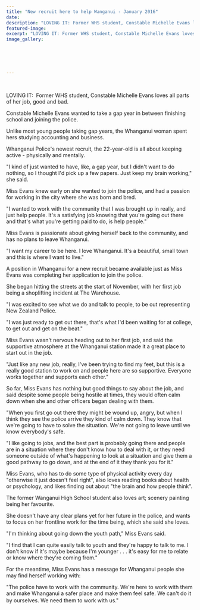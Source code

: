```yaml
---
title: "New recruit here to help Wanganui - January 2016"
date: 
description: "LOVING IT: Former WHS student, Constable Michelle Evans loves all parts of her job, good and bad, Wanganui Chronicle article on 16/1/16..."
featured-image: 
excerpt: "LOVING IT: Former WHS student, Constable Michelle Evans loves all parts of her job, good and bad."
image_gallery:
	
	
	
	
	
---
```


<p>&nbsp;</p>
<p>LOVING IT: &nbsp;Former WHS student,&nbsp;Constable Michelle Evans loves all parts of her job, good and bad.</p>
<p>Constable Michelle Evans wanted to take a gap year in between finishing school and joining the police.</p>
<p>Unlike most young people taking gap years, the Whanganui woman spent hers studying accounting and business.</p>
<p>Whanganui Police's newest recruit, the 22-year-old is all about keeping active - physically and mentally.</p>
<p>"I kind of just wanted to have, like, a gap year, but I didn't want to do nothing, so I thought I'd pick up a few papers. Just keep my brain working," she said.</p>
<p>Miss Evans knew early on she wanted to join the police, and had a passion for working in the city where she was born and bred.</p>
<p>"I wanted to work with the community that I was brought up in really, and just help people. It's a satisfying job knowing that you're going out there and that's what you're getting paid to do, is help people."</p>
<p>Miss Evans is passionate about giving herself back to the community, and has no plans to leave Whanganui.</p>
<p>"I want my career to be here. I love Whanganui. It's a beautiful, small town and this is where I want to live."</p>
<p>A position in Whanganui for a new recruit became available just as Miss Evans was completing her application to join the police.</p>
<p>She began hitting the streets at the start of November, with her first job being a shoplifting incident at The Warehouse.</p>
<p>"I was excited to see what we do and talk to people, to be out representing New Zealand Police.</p>
<p>"I was just ready to get out there, that's what I'd been waiting for at college, to get out and get on the beat."</p>
<p>Miss Evans wasn't nervous heading out to her first job, and said the supportive atmosphere at the Whanganui station made it a great place to start out in the job.</p>
<p>"Just like any new job, really, I've been trying to find my feet, but this is a really good station to work on and people here are so supportive. Everyone works together and supports each other."</p>
<p>So far, Miss Evans has nothing but good things to say about the job, and said despite some people being hostile at times, they would often calm down when she and other officers began dealing with them.</p>
<p>"When you first go out there they might be wound up, angry, but when I think they see the police arrive they kind of calm down. They know that we're going to have to solve the situation. We're not going to leave until we know everybody's safe.</p>
<p>"I like going to jobs, and the best part is probably going there and people are in a situation where they don't know how to deal with it, or they need someone outside of what's happening to look at a situation and give them a good pathway to go down, and at the end of it they thank you for it."</p>
<p>Miss Evans, who has to do some type of physical activity every day "otherwise it just doesn't feel right", also loves reading books about health or psychology, and likes finding out about "the brain and how people think".</p>
<p>The former Wanganui High School student also loves art; scenery painting being her favourite.</p>
<p>She doesn't have any clear plans yet for her future in the police, and wants to focus on her frontline work for the time being, which she said she loves.</p>
<p>"I'm thinking about going down the youth path," Miss Evans said.</p>
<p>"I find that I can quite easily talk to youth and they're happy to talk to me. I don't know if it's maybe because I'm younger . . . it's easy for me to relate or know where they're coming from."</p>
<p>For the meantime, Miss Evans has a message for Whanganui people she may find herself working with:</p>
<p>"The police have to work with the community. We're here to work with them and make Whanganui a safer place and make them feel safe. We can't do it by ourselves. We need them to work with us."<span style="line-height: 1.5;">&nbsp;</span></p>

